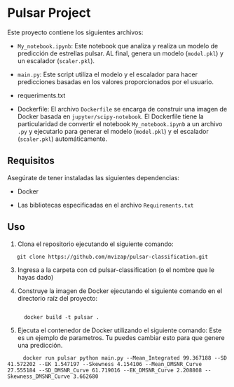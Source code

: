 # Pulsar Project

Este proyecto contiene los siguientes archivos:

-  `My_notebook.ipynb`: Este notebook que analiza y realiza un modelo de predicción de estrellas pulsar. AL final, genera un modelo (`model.pkl`) y un escalador (`scaler.pkl`).

-  `main.py`: Este script utiliza el modelo y el escalador para hacer predicciones basadas en los valores proporcionados por el usuario.

- requeriments.txt

- Dockerfile: El archivo `Dockerfile` se encarga de construir una imagen de Docker basada en `jupyter/scipy-notebook`. El Dockerfile tiene la particularidad de convertir el notebook `My_notebook.ipynb` a un archivo `.py` y ejecutarlo para generar el modelo (`model.pkl`) y el escalador (`scaler.pkl`) automáticamente.


## Requisitos

  
Asegúrate de tener instaladas las siguientes dependencias:

- Docker

- Las bibliotecas especificadas en el archivo `Requirements.txt`


## Uso

1. Clona el repositorio ejecutando el siguiente comando:
   
```
   git clone https://github.com/mvizap/pulsar-classification.git
```

3. Ingresa a la carpeta con cd pulsar-classification (o el nombre que le hayas dado)
   
4. Construye la imagen de Docker ejecutando el siguiente comando en el directorio raíz del proyecto:

   ```

     docker build -t pulsar .
   ```


6. Ejecuta el contenedor de Docker utilizando el siguiente comando:
Este es un ejemplo de parametros. Tu puedes cambiar esto para que genere una predicción.
```
     docker run pulsar python main.py --Mean_Integrated 99.367188 --SD 41.572202 --EK 1.547197 --Skewness 4.154106 --Mean_DMSNR_Curve 27.555184 --SD_DMSNR_Curve 61.719016 --EK_DMSNR_Curve 2.208808 --Skewness_DMSNR_Curve 3.662680
```
